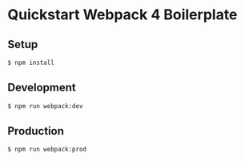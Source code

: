 # Quickstart Webpack 4 Boilerplate

## Setup 

```bash
$ npm install
```

## Development

```bash
$ npm run webpack:dev
```

## Production

```bash
$ npm run webpack:prod
```